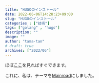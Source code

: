 ```yaml
---
title: "HUGOのインストール"
date: 2022-06-06T14:28:23+09:00
slug: "HUGOのインストール"
categories : ["技術"]
tags: ["golang" , "hugo"]
description: ""
image: ""
author: "tama-tan"
# draft: true
archives: ["2022/06"]
---
```


ほぼ[ここ](https://gohugo.io/getting-started/quick-start/)を見ればすぐできます。


これに、私は、テーマを[Mainroad](https://github.com/Vimux/Mainroad)にしました。




